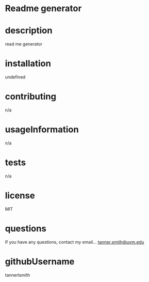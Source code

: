 # Readme generator

# description
read me generator

# installation
undefined

# contributing
n/a

# usageInformation
n/a

# tests
n/a

# license
MIT

# questions
If you have any questions, contact my email...
tanner.smith@uvm.edu

# githubUsername
tannerlsmith


